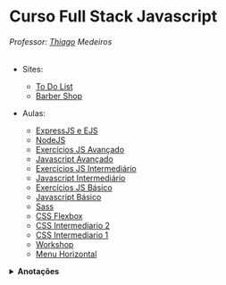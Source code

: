 # Curso Full Stack Javascript

###### Professor: [Thiago](https://www.thiago-medeiros.com/formacao-fullstack-javascript/) Medeiros

- Sites:
  - [To Do List](https://gugamacedo.github.io/full-stack-js/to-do-list/)
  - [Barber Shop](https://gugamacedo.github.io/full-stack-js/barber-shop/)

- Aulas:
  - [ExpressJS e EJS](https://gugamacedo.github.io/full-stack-js/expressjs-ejs/views/index.ejs)
  - [NodeJS](https://gugamacedo.github.io/full-stack-js/nodejs/client/index.html)
  - [Exercícios JS Avançado](https://gugamacedo.github.io/full-stack-js/javascript-avancado/exercs.html)
  - [Javascript Avançado](https://gugamacedo.github.io/full-stack-js/javascript-avancado/)
  - [Exercícios JS Intermediário](https://gugamacedo.github.io/full-stack-js/javascript-intermediario/exercs.html)
  - [Javascript Intermediário](https://gugamacedo.github.io/full-stack-js/javascript-intermediario/)
  - [Exercícios JS Básico](https://gugamacedo.github.io/full-stack-js/javascript-basico/exercs.html)
  - [Javascript Básico](https://gugamacedo.github.io/full-stack-js/javascript-basico/)
  - [Sass](https://gugamacedo.github.io/full-stack-js/sass/)
  - [CSS Flexbox](https://gugamacedo.github.io/full-stack-js/css-flexbox/)
  - [CSS Intermediario 2](https://gugamacedo.github.io/full-stack-js/css-intermediario-2/)
  - [CSS Intermediario 1](https://gugamacedo.github.io/full-stack-js/css-intermediario-1/)
  - [Workshop](https://gugamacedo.github.io/full-stack-js/workshop/)
  - [Menu Horizontal](https://gugamacedo.github.io/full-stack-js/menu/)

<details><summary><strong>Anotações</strong></summary>
</br>
  <details><summary><strong>JS</strong></summary>

  - `document.querySelector('ELEMENTO/ID/CLASS')` para elementos individuais
  - `document.querySelectorAll('ELEMENTO/ID/CLASS')` para elementos múltiplos
    - Usar o `foreach` quando for iterar
  - Pra capturar eventos `addEventListener('click', () => { COMANDOS })`
    - Outros eventos comuns: `mousemove`, `mouseout`, `mouseenter`, `mouseleave`
  - Para alterar uma classe `ELEMENTO.classList.contains('CLASS') ? ELEMENTO.classList.remove('CLASS') : ELEMENTO.classList.add('CLASS')`
  - Usar `$` nas variáveis que "puxam" HTML
  - Sempre que possível colocar `const` ao invés de `let`
  - Checar o *false* primeiro no condicional
  - Funcionamento de um **foreach**: 
  ```
  ELEMENTOS.forEach((e, index) =>
    e.innerHTML = `Número ${index+1}`
  )
  ```
  </details>

  <details><summary><strong>NodeJS, ExpressJS, EJS</strong></summary>
    
  - Checar o *false* primeiro no condicional
  - `npm init -y` pra iniciar um projeto
  - `npm install {package}` pra baixar um pacote
    - Se passar no final o parâmetro `--save-dev` você está dizendo pro npm que essa depedência não é crucial, a aplicação funciona sem ela, é só pra fim de desenvolvimento.
  - Sempre colocar no arquivo *.gitignore* a pasta *node_modules*
  - `npm uninstall {package}` pra deletar um pacote
  - `require` pra importar uma função de outro arquivo (o qual precisa do `module.exports = {função}`)
    - Se for passar mais de uma função, melhor criar um objeto com várias funções
  - `ctrl + c` pra parar o servidor
  - Com **ExpressJS** você escreve menos código do que com NodeJS puro, é mais enxuto e escalável
  - Nem sempre sabemos em que porta a aplicação está rodando, então guardamos numa constante a porta, indepedente de qual seja: `const port = process.env.PORT || 8080`
  - MVC (model - dados, view - visualização, controller - gerenciador dos dados)
  - O Express/Node é meio burrinho praa char o caminho de um diretório, então você precisa utiliza a lib *path*
  - EJS é uma engine de visualização, você consegue injetar JS no HTML, tornando-o muito mais dinâmico. Uns até chamam de HTML com anabolizantes hahaha 
  - `<%- include('{partial}') %>` pra inserir uma partial `<% {código} %>` pra inserir código `<%= {variável} %>` pra inserir um valor
    - Esse valor antes tem que ser enviado pela rota dentro do render
    - Se esse valor o JS tiver HTML dentro, você precisa fechar o EJS antes de começar o HTML, e abrir de novo quando começar o JS de novo

  </details>

  <details><summary><strong>CSS</strong></summary>

- Parentescos:
  - **`>`** diz que a regra tem que ser aplicada somente aos filhos da classe
  - **`+`** aplica a regra pro primeiro irmão direto
  - **`~`** aplica a regra pra todos irmãos diretos
- Quando usar o `display: inline-block;`? quando precisa que fique na mesma (igual o inline) mas precisa acessar as propriedades height e width
- `position: absolute;` é relativo ao body, se quiser que ele seja relativo ao pai, tem que colocar `position: relative;` no pai dele
- `:root` é normalmente usado para se guardar variáveis
- Variáveis são declaradas assim `--variavel-etc: #fff;` e usadas assim `color: var(--variavel-etc);`
  - Alguns padrões: `--color/background/font-primary` `--color/background/font-secondary`
- `*` aplicador universal, aplica as propriedades em tudo que conseguir
  - Alguns padrões: `box-sizing: border-box;`, `margin: 0;`, `padding: 0;`, `font-family: sans-serif;`
- `box-sizing: border-box;` significa que todas box não vão extrapolar o box-model ![Box Model](./img/box-model.png)
- Para importar um arquivo, fonte, etc `@import url('inserir aqui');`
- [CSS Gradient](https://cssgradient.io/)
- Efeitos de "sumir":
  - `display: none;` faz o elemento desaparecer e desocupa o espaço dele
  - `visibility: hidden;` faz o elemento desaparecer e mantêm o espaço dele
  - `opacity: 0;` faz o elemento ficar transparente e mantêm o espaço dele
- Aquele **menu hambúrguer** é "empurrado" atráves do **position** ou **margin**. Não se usa muito `display: block` porque esse não permite efeito de transition, fica "seco"
  - Também se usa `overflow-x: hidden;` pra esconder esse menu que está "empurrado"
- `transition: all 300ms ease;` `transition: background-color 300ms ease;`
- Criar animação exemplo:
```
@keyframes animação {
  0% {
    transform: rotateX(0deg);
  }
  100% {
    transform: rotateX(-90deg);
  }
}
```
- Usar a animação `animation: animação 300ms ease` 
- Pra adicionar conteúdo em um elemento através do css `content: '';`
- Responsividade exemplo
```
@media (max-width: 550px) {
  .gallery.active div {
    width: 90%;
  }
  .seasons button {
    margin: 5px 10px;
  }
  ```
}
- O Flex é aplicado na box pai ![Flex](./img/flex.png)
- [Flexbox Froggy](https://flexboxfroggy.com/)
- [Flexbox Defense](http://www.flexboxdefense.com/)
- `align-items:` alinha na vertical. Só funciona com o `flex-direction: row;` que é o padrão do direction
- Quando o flex direction é `column`, o _justify-content_ muda para a vertical e o _align-items_ para a horizontal
- Para alinhar um elemento individual em uma ordem específica na horizontal, use a propriedade `order`. Por padrão começa em zero e também aceita negativo
  - Na vertical use o `align-self`, lembrando da regra do _flex-direction_
- `align-content:` alinha quando você tem o wrap, lembrando da regra do _flex-direction_
- Flex Direction ![Direction](./img/direction1.jpg) ![Direction](./img/direction2.jpg)
- Flex Wrap ![Wrap](./img/wrap.jpg)
- Justify Content ![Justify Content](./img/justify-content1.jpg) ![Justify Content](./img/justify-content2.jpg) ![Justify Content](./img/justify-content3.jpg) ![Justify Content](./img/justify-content4.jpg) ![Justify Content](./img/justify-content5.jpg)

  </details>

</details>
